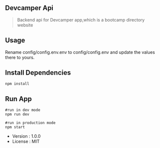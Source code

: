 ## Devcamper Api

>Backend api for Devcamper app,which is a bootcamp directory website

## Usage

Rename config/config.env.env to config/config.env and update the values there to yours.
## Install Dependencies
```
npm install
```
## Run App
```
#run in dev mode
npm run dev

#run in production mode
npm start
```
- Version : 1.0.0
- License : MIT

